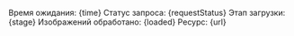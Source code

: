 Время ожидания: {time}
Статус запроса: {requestStatus}
Этап загрузки: {stage}
Изображений обработано: {loaded}
Ресурс: {url}
